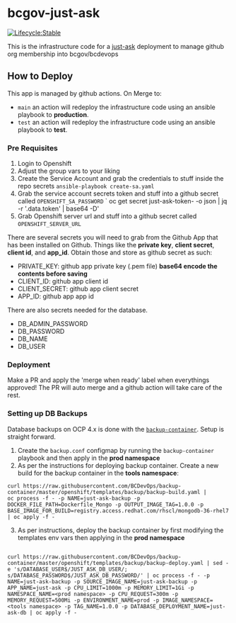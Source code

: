
# bcgov-just-ask 
[![Lifecycle:Stable](https://img.shields.io/badge/Lifecycle-Stable-97ca00)](https://github.com/bcgov/bcgov-just-ask/)


This is the infrastructure code for a [just-ask](https://justask.cloud) deployment to manage github org membership into bcgov/bcdevops

## How to Deploy

This app is managed by github actions. On Merge to:

- `main` an action will redeploy the infrastructure code using an ansible playbook to __production__.
- `test` an action will redeploy the infrastructure code using an ansible playbook to __test__.

### Pre Requisites
1. Login to Openshift
2. Adjust the group vars to your liking
3. Create the Service Account and grab the credentials to stuff inside the repo secrets
`ansible-playbook create-sa.yaml`
4. Grab the service account secrets token and stuff into a github secret called `OPENSHIFT_SA_PASSWORD`
` oc get secret just-ask-token-<id> -o json | jq -r '.data.token' | base64 -D'
5. Grab Openshift server url and stuff into a github secret called `OPENSHIFT_SERVER_URL`

There are several secrets you will need to grab from the Github App that has been installed on Github. Things like the __private key__, __client secret__, __client id__, and __app_id__. Obtain those and store as github secret as such:

- PRIVATE_KEY: github app private key (.pem file) __base64 encode the contents before saving__
- CLIENT_ID: github app client id
- CLIENT_SECRET: github app client secret
- APP_ID: github app app id

There are also secrets needed for the database. 

- DB_ADMIN_PASSWORD
- DB_PASSWORD
- DB_NAME
- DB_USER

### Deployment

Make a PR and apply the 'merge when ready' label when everythings approved! The PR will auto merge and a github action will take care of the rest. 


### Setting up DB Backups

Database backups on OCP 4.x is done with the [`backup-container`](https://github.com/bcdevops/backup-container). Setup is straight forward. 

1. Create the `backup.conf` configmap by running the `backup-container` playbook and then apply in the __prod namespace__
2. As per the instructions for deploying backup container. Create a new build for the backup container in the __tools namespace__:

```
curl https://raw.githubusercontent.com/BCDevOps/backup-container/master/openshift/templates/backup/backup-build.yaml |
oc process -f - -p NAME=just-ask-backup -p DOCKER_FILE_PATH=Dockerfile_Mongo -p OUTPUT_IMAGE_TAG=1.0.0 -p BASE_IMAGE_FOR_BUILD=registry.access.redhat.com/rhscl/mongodb-36-rhel7 | oc apply -f -
```

3. As per instructions, deploy the backup container by first modifying the templates env vars then applying in the __prod namespace__

```

curl https://raw.githubusercontent.com/BCDevOps/backup-container/master/openshift/templates/backup/backup-deploy.yaml | sed -e 's/DATABASE_USER$/JUST_ASK_DB_USER/; s/DATABASE_PASSWORD$/JUST_ASK_DB_PASSWORD/' | oc process -f - -p NAME=just-ask-backup -p SOURCE_IMAGE_NAME=just-ask-backup -p APP_NAME=just-ask -p CPU_LIMIT=1000m -p MEMORY_LIMIT=1Gi -p NAMESPACE_NAME=<prod namespace> -p CPU_REQUEST=300m -p MEMORY_REQUEST=500Mi -p ENVIRONMENT_NAME=prod -p IMAGE_NAMESPACE=<tools namespace> -p TAG_NAME=1.0.0 -p DATABASE_DEPLOYMENT_NAME=just-ask-db | oc apply -f -
```
